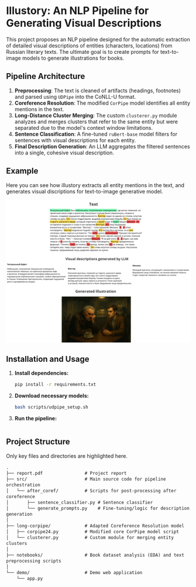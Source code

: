 # Illustory: An NLP Pipeline for Generating Visual Descriptions

This project proposes an NLP pipeline designed for the automatic extraction of detailed visual descriptions of entities (characters, locations) from Russian literary texts. The ultimate goal is to create prompts for text-to-image models to generate illustrations for books.

## Pipeline Architecture

1.  **Preprocessing**: The text is cleaned of artifacts (headings, footnotes) and parsed using `UDPipe` into the CoNLL-U format.
2.  **Coreference Resolution**: The modified `CorPipe` model identifies all entity mentions in the text.
3.  **Long-Distance Cluster Merging**: The custom `clusterer.py` module analyzes and merges clusters that refer to the same entity but were separated due to the model's context window limitations.
4.  **Sentence Classification**: A fine-tuned `ruBert-base` model filters for sentences with visual descriptions for each entity.
5.  **Final Description Generation**: An LLM aggregates the filtered sentences into a single, cohesive visual description.

## Example

Here you can see how illustory extracts all entity mentions in the text, and generates visual discriptions for text-to-image generative model.

![example](images/example.jpg)

## Installation and Usage

1. **Install dependencies:**
    ```bash
    pip install -r requirements.txt
    ```

2. **Download necessary models:**
    ```bash
    bash scripts/udpipe_setup.sh
    ```
   
3. **Run the pipeline:**
    ```bash
    ```

## Project Structure

Only key files and directories are highlighted here.

```
.
├── report.pdf                # Project report
├── src/                      # Main source code for pipeline orchestration
│   └── after_coref/          # Scripts for post-processing after coreference
│       ├── sentence_classifier.py # Sentence classifier
│       └── generate_prompts.py    # Fine-tuning/logic for description generation
│
├── long-corpipe/             # Adapted Coreference Resolution model
│   ├── corpipe24.py          # Modified core CorPipe model script
│   └── clusterer.py          # Custom module for merging entity clusters
│
├── notebooks/                # Book dataset analysis (EDA) and text preprocessing scripts
│
└── demo/                     # Demo web application
    └── app.py
```